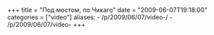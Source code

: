 +++
title = "Под мостом, по Чикаго"
date = "2009-06-07T19:18:00"
categories = ["video"]
aliases:
    - /p/2009/06/07/video-/
    - /p/2009/06/07/video-
+++


<object height="385" width="640"><param name="movie" value="https://www.youtube.com/v/BpoUN0Q2bcM&hl=en&fs=1&hd=1"></param><param name="allowFullScreen" value="true"></param><param name="allowscriptaccess" value="always"></param><embed src="https://www.youtube.com/v/BpoUN0Q2bcM&hl=en&fs=1&hd=1" type="application/x-shockwave-flash" allowscriptaccess="always" allowfullscreen="true" width="640" height="385"></embed></object>
